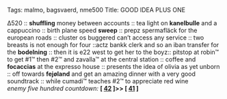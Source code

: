 Tags: malmo, bagsvaerd, nme500
Title: GOOD IDEA PLUS ONE
  
∆520 :: **shuffling** money between accounts :: tea light on **kanelbulle** and a cappuccino :: birth plane speed **sweep** :: prepz spermafläck for the european roads :: cluster os buggered can’t access any service :: two breasts is not enough for four ::actz bankk clerk and so an iban transfer for the **bodelning** :: then it is e22 west to get her to the boyz:: pitstop at robin™ to get #1™ then #2™ and zavalla™ at the central station :: coffee and **focaccias** at the expresso house :: presents the idea of olivia as yet unborn :: off towards **fejøland** and get an amazing dinner with a very good soundtrack :: while cumadi™ teaches #2™ to appreciate red wine  
_enemy five hundred countdown:_  **[ [42](https://www.allmusic.com/album/innervisions-mw0000192406) ]>> [ [41](https://www.allmusic.com/album/daydream-nation-mw0000652888) ]**  
